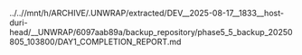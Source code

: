 ../..//mnt/h/ARCHIVE/.UNWRAP/extracted/DEV__2025-08-17__1833__host-duri-head/__UNWRAP/6097aab89a/backup_repository/phase5_5_backup_20250805_103800/DAY1_COMPLETION_REPORT.md